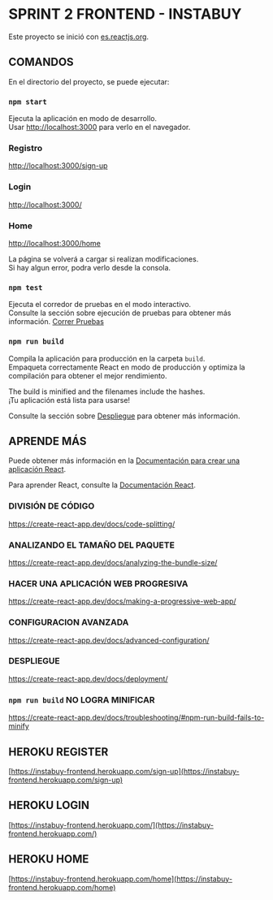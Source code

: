 # SPRINT 2 FRONTEND - INSTABUY

Este proyecto se inició con [es.reactjs.org](https://es.reactjs.org/).

## COMANDOS

En el directorio del proyecto, se puede ejecutar:

### `npm start`

Ejecuta la aplicación en modo de desarrollo.<br />
Usar [http://localhost:3000](http://localhost:3000) para verlo en el navegador.

### Registro

[http://localhost:3000/sign-up](http://localhost:3000/sign-up)

### Login

[http://localhost:3000/](http://localhost:3000/)

### Home

[http://localhost:3000/home](http://localhost:3000/home)

La página se volverá a cargar si realizan modificaciones.<br />
Si hay algun error, podra verlo desde la consola.

### `npm test`

Ejecuta el corredor de pruebas en el modo interactivo.<br />
Consulte la sección sobre ejecución de pruebas para obtener más información. [Correr Pruebas](https://create-react-app.dev/docs/running-tests/)

### `npm run build`

Compila la aplicación para producción en la carpeta `build`.<br />
Empaqueta correctamente React en modo de producción y optimiza la compilación para obtener el mejor rendimiento.

The build is minified and the filenames include the hashes.<br />
¡Tu aplicación está lista para usarse!

Consulte la sección sobre [Despliegue](https://create-react-app.dev/docs/deployment/) para obtener más información.

## APRENDE MÁS

Puede obtener más información en la [Documentación para crear una aplicación React](https://create-react-app.dev/docs/getting-started/).

Para aprender React, consulte la [Documentación React](https://reactjs.org/).

### DIVISIÓN DE CÓDIGO

https://create-react-app.dev/docs/code-splitting/

### ANALIZANDO EL TAMAÑO DEL PAQUETE

https://create-react-app.dev/docs/analyzing-the-bundle-size/

### HACER UNA APLICACIÓN WEB PROGRESIVA

https://create-react-app.dev/docs/making-a-progressive-web-app/

### CONFIGURACION AVANZADA

https://create-react-app.dev/docs/advanced-configuration/

### DESPLIEGUE

https://create-react-app.dev/docs/deployment/

### `npm run build` NO LOGRA MINIFICAR

https://create-react-app.dev/docs/troubleshooting/#npm-run-build-fails-to-minify


## HEROKU REGISTER 
[https://instabuy-frontend.herokuapp.com/sign-up](https://instabuy-frontend.herokuapp.com/sign-up)

## HEROKU LOGIN
[https://instabuy-frontend.herokuapp.com/](https://instabuy-frontend.herokuapp.com/)

## HEROKU HOME
[https://instabuy-frontend.herokuapp.com/home](https://instabuy-frontend.herokuapp.com/home)
